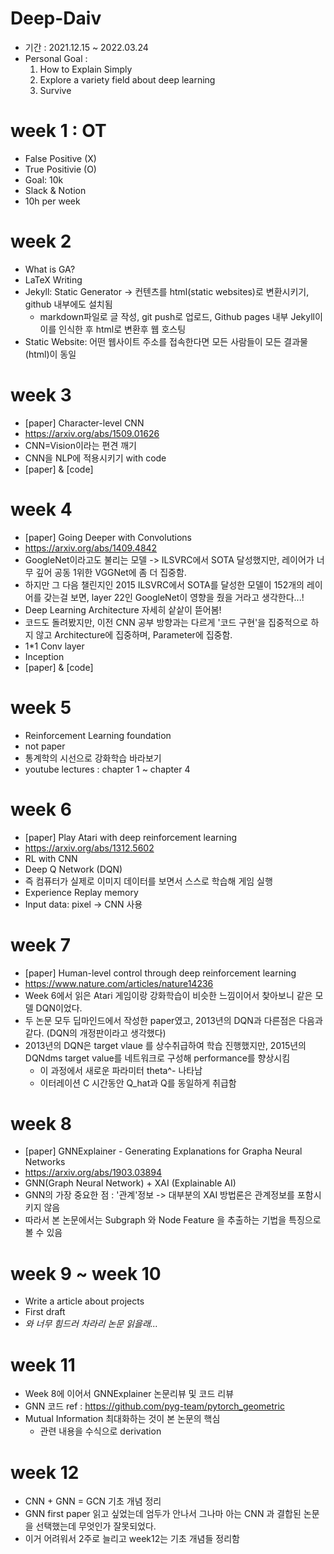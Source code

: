 # Deep-Daiv

- 기간 : 2021.12.15 ~ 2022.03.24
- Personal Goal : 
  1. How to Explain Simply 
  2. Explore a variety field about deep learning
  3. Survive

# week 1 : OT
- False Positive (X)
- True Positivie (O)
- Goal: 10k
- Slack & Notion
- 10h per week

# week 2
- What is GA?
- LaTeX Writing
- Jekyll: Static Generator -> 컨텐츠를 html(static websites)로 변환시키기, github 내부에도 설치됨
  - markdown파일로 글 작성, git push로 업로드, Github pages 내부 Jekyll이 이를 인식한 후 html로 변환후 웹 호스팅  
- Static Website: 어떤 웹사이트 주소를 접속한다면 모든 사람들이 모든 결과물(html)이 동일

# week 3
- [paper] Character-level CNN
- https://arxiv.org/abs/1509.01626
- CNN=Vision이라는 편견 깨기 
- CNN을 NLP에 적용시키기 with code
- [paper] & [code]

# week 4
- [paper] Going Deeper with Convolutions
- https://arxiv.org/abs/1409.4842
- GoogleNet이라고도 불리는 모델 -> ILSVRC에서 SOTA 달성했지만, 레이어가 너무 깊어 공동 1위한 VGGNet에 좀 더 집중함.
- 하지만 그 다음 챌린지인 2015 ILSVRC에서 SOTA를 달성한 모델이 152개의 레이어를 갖는걸 보면, layer 22인 GoogleNet이 영향을 줬을 거라고 생각한다...!
- Deep Learning Architecture 자세히 샅샅이 뜯어봄! 
- 코드도 돌려봤지만, 이전 CNN 공부 방향과는 다르게 '코드 구현'을 집중적으로 하지 않고 Architecture에 집중하며, Parameter에 집중함.
- 1\*1 Conv layer
- Inception
- [paper] & [code]

# week 5
- Reinforcement Learning foundation
- not paper
- 통계학의 시선으로 강화학습 바라보기
- youtube lectures : chapter 1 ~ chapter 4

# week 6
- [paper] Play Atari with deep reinforcement learning
- https://arxiv.org/abs/1312.5602
- RL with CNN
- Deep Q Network (DQN)
- 즉 컴퓨터가 실제로 이미지 데이터를 보면서 스스로 학습해 게임 실행 
- Experience Replay memory
- Input data: pixel -> CNN 사용


# week 7
- [paper] Human-level control through deep reinforcement learning
- https://www.nature.com/articles/nature14236
- Week 6에서 읽은 Atari 게임이랑 강화학습이 비슷한 느낌이어서 찾아보니 같은 모델 DQN이었다.
- 두 논문 모두 딥마인드에서 작성한 paper였고, 2013년의 DQN과 다른점은 다음과 같다. (DQN의 개정판이라고 생각했다)
- 2013년의 DQN은 target vlaue 를 상수취급하여 학습 진행했지만, 2015년의 DQNdms target value를 네트워크로 구성해 performance를 향상시킴
  - 이 과정에서 새로운 파라미터 theta^- 나타남
  - 이터레이션 C 시간동안 Q_hat과 Q를 동일하게 취급함
 

# week 8
- [paper] GNNExplainer - Generating Explanations for Grapha Neural Networks
- https://arxiv.org/abs/1903.03894
- GNN(Graph Neural Network) + XAI (Explainable AI)
- GNN의 가장 중요한 점 : '관계'정보 -> 대부분의 XAI 방법론은 관계정보를 포함시키지 않음
- 따라서 본 논문에서는 Subgraph 와 Node Feature 을 추출하는 기법을 특징으로 볼 수 있음

# week 9 ~ week 10
- Write a article about projects
- First draft
- *와 너무 힘드러 차라리 논문 읽을래...*

# week 11
- Week 8에 이어서 GNNExplainer 논문리뷰 및 코드 리뷰
- GNN 코드 ref : https://github.com/pyg-team/pytorch_geometric
- Mutual Information 최대화하는 것이 본 논문의 핵심
  - 관련 내용을 수식으로 derivation 

# week 12
- CNN + GNN = GCN 기초 개념 정리 
- GNN first paper 읽고 싶었는데 엄두가 안나서 그나마 아는 CNN 과 결합된 논문을 선택했는데 무엇인가 잘못되었다. 
- 이거 어려워서 2주로 늘리고 week12는 기초 개념들 정리함


